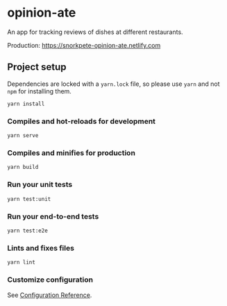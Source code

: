# opinion-ate

An app for tracking reviews of dishes at different restaurants.

Production: <https://snorkpete-opinion-ate.netlify.com>

## Project setup
Dependencies are locked with a `yarn.lock` file, so please use `yarn` and not
`npm` for installing them.

```
yarn install
```

### Compiles and hot-reloads for development
```
yarn serve
```

### Compiles and minifies for production
```
yarn build
```

### Run your unit tests
```
yarn test:unit
```

### Run your end-to-end tests
```
yarn test:e2e
```

### Lints and fixes files
```
yarn lint
```

### Customize configuration
See [Configuration Reference](https://cli.vuejs.org/config/).
